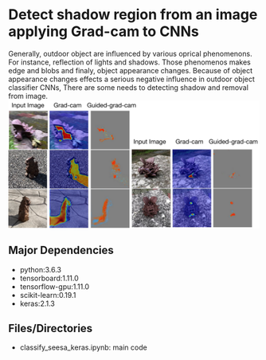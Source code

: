 <html>
<body>

<h1>Detect shadow region from an image <br> applying Grad-cam to CNNs</h1>
Generally, outdoor object are influenced by various oprical phenomenons.
For instance, reflection of lights and shadows.
Those phenomenos makes edge and blobs and finaly, object appearance changes.
Because of object appearance changes effects a serious negative influence in outdoor object classifier CNNs,
There are some needs to detecting shadow and removal from image.


<img alt="er" src="https://github.com/Eljefemasao/Graduation_Research/blob/development/images_for_readme/gradcam.pdf" >


<h2>Major Dependencies</h2>
<ul>
<li>python:3.6.3</li>
<li>tensorboard:1.11.0</li>
<li>tensorflow-gpu:1.11.0</li>
<li>scikit-learn:0.19.1</li>
<li>keras:2.1.3</li>

</ul>
<h2>Files/Directories</h2>
<ul>
<li>classify_seesa_keras.ipynb: main code</li>
</ul>

</body>
</html>

